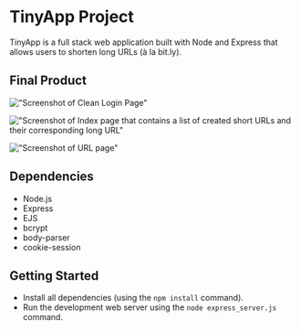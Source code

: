 # TinyApp Project

TinyApp is a full stack web application built with Node and Express that allows users to shorten long URLs (à la bit.ly).

## Final Product

!["Screenshot of Clean Login Page"](https://github.com/wootang9/tinyapp/blob/master/docs/tinyapp-login-page.png?raw=true)

!["Screenshot of Index page that contains a list of created short URLs and their corresponding long URL"](https://github.com/wootang9/tinyapp/blob/master/docs/tinyapp-url-index.png?raw=true)

!["Screenshot of URL page"](https://github.com/wootang9/tinyapp/blob/master/docs/tinyapp-url-page.png?raw=true)

## Dependencies

- Node.js
- Express
- EJS
- bcrypt
- body-parser
- cookie-session

## Getting Started

- Install all dependencies (using the `npm install` command).
- Run the development web server using the `node express_server.js` command.
